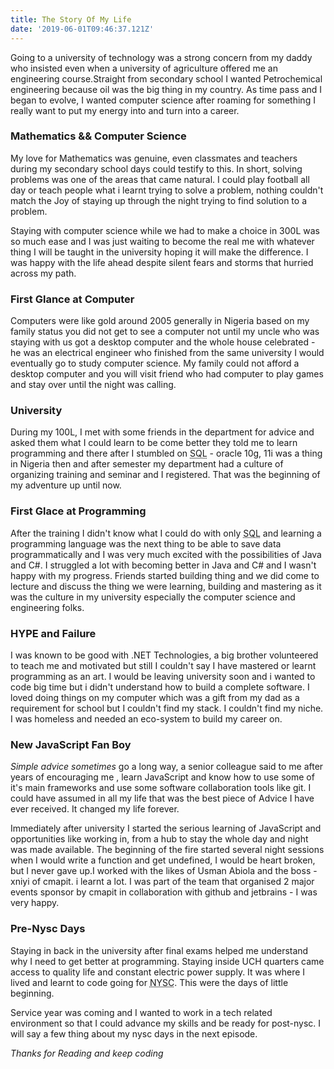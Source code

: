 ```yaml
---
title: The Story Of My Life
date: '2019-06-01T09:46:37.121Z'
---
```


Going to a university of technology was a strong concern from my daddy who insisted even when a university of agriculture offered me an engineering course.Straight from secondary school I wanted Petrochemical engineering because oil was the big thing in my country. As time pass and I began to evolve, I wanted computer science after roaming for something I really want to put my energy into and turn into a career.

### Mathematics && Computer Science

My love for Mathematics was genuine, even classmates and teachers during my secondary school days could testify to this. In short, solving problems was one of the areas that came natural. I could play football all day or teach people what i learnt trying to solve a problem, nothing couldn't match the Joy of staying up through the night trying to find solution to a problem.

Staying with computer science while we had to make a choice in 300L was so much ease and I was just waiting to become the real me with whatever thing I will be taught in the university hoping it will make the difference. I was happy with the life ahead despite silent fears and storms that hurried across my path.

### First Glance at Computer

Computers were like gold around 2005 generally in Nigeria based on my family status you did not get to see a computer not until my uncle who was staying with us got a desktop computer and the whole house celebrated - he was an electrical engineer who finished from the same university I would eventually go to study computer science. My family could not afford a desktop computer and you will visit friend who had computer to play games and stay over until the night was calling.

### University

During my 100L, I met with some friends in the department for advice and asked them what I could learn to be come better they told me to learn programming and there after I stumbled on <abbr title="Structured Query Language">SQL</abbr> - oracle 10g, 11i was a thing in Nigeria then and after semester my department had a culture of organizing training and seminar and I registered. That was the beginning of my adventure up until now.

### First Glace at Programming

After the training I didn't know what I could do with only <abbr title="Structured Query Language">SQL</abbr> and learning a programming language was the next thing to be able to save data programmatically and I was very much excited with the possibilities of Java and C#. I struggled a lot with becoming better in Java and C# and I wasn't happy with my progress. Friends started building thing and we did come to lecture and discuss the thing we were learning, building and mastering as it was the culture in my university especially the computer science and engineering folks.

### HYPE and Failure

I was known to be good with .NET Technologies, a big brother volunteered to teach me and motivated but still I couldn't say I have mastered or learnt programming as an art. I would be leaving university soon and i wanted to code big time but i didn't understand how to build a complete software. I loved doing things on my computer which was a gift from my dad as a requirement for school but I couldn't find my stack. I couldn't find my niche. I was homeless and needed an eco-system to build my career on.

### New JavaScript Fan Boy

_Simple advice sometimes_ go a long way, a senior colleague said to me after years of encouraging me , learn JavaScript and know how to use some of it's main frameworks and use some software collaboration tools like git. I could have assumed in all my life that was the best piece of Advice I have ever received. It changed my life forever.

Immediately after university I started the serious learning of JavaScript and opportunities like working in, from a hub to stay the whole day and night was made available. The beginning of the fire started several night sessions when I would write a function and get undefined, I would be heart broken, but I never gave up.I worked with the likes of Usman Abiola and the boss -xniyi of cmapit. i learnt a lot. I was part of the team that organised 2 major events sponsor by cmapit in collaboration with github and jetbrains - I was very happy.

### Pre-Nysc Days

Staying in back in the university after final exams helped me understand why I need to get better at programming. Staying inside UCH quarters came access to quality life and constant electric power supply. It was where I lived and learnt to code going for <abbr title="National Youth Service Corp">NYSC</abbr>. This were the days of little beginning.

Service year was coming and I wanted to work in a tech related environment so that I could advance my skills and be ready for post-nysc. I will say a few thing about my nysc days in the next episode.

_Thanks for Reading and keep coding_
